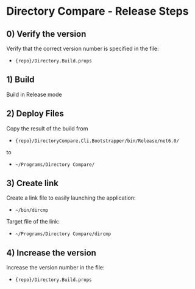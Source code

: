# Directory Compare - Release Steps

## 0) Verify the version

Verify that the correct version number is specified in the file:

- `{repo}/Directory.Build.props`

## 1) Build

Build in Release mode

## 2) Deploy Files

Copy the result of the build from

-  `{repo}/DirectoryCompare.Cli.Bootstrapper/bin/Release/net6.0/`

to

- `~/Programs/Directory Compare/`

## 3) Create link

Create a link file to easily launching the application:

- `~/bin/dircmp`

Target file of the link:

- `~/Programs/Directory Compare/dircmp`

## 4) Increase the version

Increase the version number in the file:

- `{repo}/Directory.Build.props`